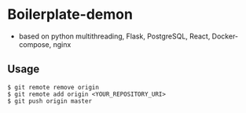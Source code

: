 # Boilerplate-demon 

* based on python multithreading, Flask, PostgreSQL, React, Docker-compose, nginx

## Usage

```
$ git remote remove origin
$ git remote add origin <YOUR_REPOSITORY_URI>
$ git push origin master
```

